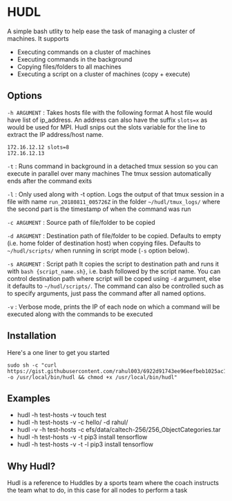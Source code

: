 # HUDL
A simple bash utlity to help ease the task of managing a cluster of machines.
It supports
- Executing commands on a cluster of machines
- Executing commands in the background
- Copying files/folders to all machines
- Executing a script on a cluster of machines (copy + execute)

## Options
`-h ARGUMENT` : Takes hosts file with the following format
A host file would have list of ip_address. An address can also have the suffix `slots=x` as would be used for MPI. Hudl snips out the slots variable for the line to extract the IP address/host name.
```
172.16.12.12 slots=8
172.16.12.13
```

`-t` : Runs command in background in a detached tmux session so you can execute in parallel over many machines
The tmux session automatically ends after the command exits

`-l` : Only used along with -t option. Logs the output of that tmux session 
in a file with name `run_20180811_005726Z` in the folder `~/hudl/tmux_logs/`
where the second part is the timestamp of when the command was run

`-c ARGUMENT` : Source path of file/folder to be copied

`-d ARGUMENT` : Destination path of file/folder to be copied. 
Defaults to empty (i.e. home folder of destination host) when copying files. 
Defaults to `~/hudl/scripts/` when running in script mode (`-s` option below).

`-s ARGUMENT` : Script path 
It copies the script to destination path and runs it with `bash {script_name.sh}`, i.e. bash followed by the script name. 
You can control destination path where script will be coped using `-d` argument, else it defaults to `~/hudl/scripts/`. 
The command can also be controlled such as to specify arguments, just pass the command after all named options.

`-v` : Verbose mode, prints the IP of each node on which a command will be executed along with the commands to be executed

## Installation

Here's a one liner to get you started

```
sudo sh -c "curl https://gist.githubusercontent.com/rahul003/6922d91743ee96eefbeb1025ac1d1141/raw/899ff6156de3dba0c47c7b4fd91e6639610759d7/run_clust.sh -o /usr/local/bin/hudl && chmod +x /usr/local/bin/hudl"
```
## Examples

* hudl -h test-hosts -v touch test
* hudl -h test-hosts -v -c hello/ -d rahul/
* hudl -v -h test-hosts -c efs/data/caltech-256/256_ObjectCategories.tar
* hudl -h test-hosts -v -t pip3 install tensorflow
* hudl -h test-hosts -v -t -l pip3 install tensorflow

## Why Hudl?
Hudl is a reference to Huddles by a sports team where the coach instructs the team what to do, in this case for all nodes to perform a task